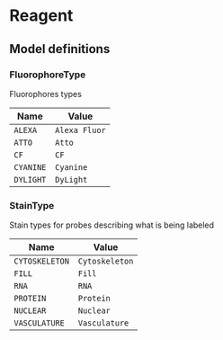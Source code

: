 # Reagent

## Model definitions

### FluorophoreType

Fluorophores types

| Name | Value |
|------|-------|
| `ALEXA` | `Alexa Fluor` |
| `ATTO` | `Atto` |
| `CF` | `CF` |
| `CYANINE` | `Cyanine` |
| `DYLIGHT` | `DyLight` |


### StainType

Stain types for probes describing what is being labeled

| Name | Value |
|------|-------|
| `CYTOSKELETON` | `Cytoskeleton` |
| `FILL` | `Fill` |
| `RNA` | `RNA` |
| `PROTEIN` | `Protein` |
| `NUCLEAR` | `Nuclear` |
| `VASCULATURE` | `Vasculature` |


